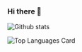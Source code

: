 ### Hi there 👋

![Github stats](https://github-readme-stats.vercel.app/api?username=DeguzBelarus&theme=merko&show_icons=true&count_private=true)

![Top Languages Card](https://github-readme-stats.vercel.app/api/top-langs/?username=DeguzBelarus&layout=compact)
<!--
**DeguzBelarus/DeguzBelarus** is a ✨ _special_ ✨ repository because its `README.md` (this file) appears on your GitHub profile.

Here are some ideas to get you started:

- 🔭 I’m currently working on ...
- 🌱 I’m currently learning ...
- 👯 I’m looking to collaborate on ...
- 🤔 I’m looking for help with ...
- 💬 Ask me about ...
- 📫 How to reach me: ...
- 😄 Pronouns: ...
- ⚡ Fun fact: ...
-->
